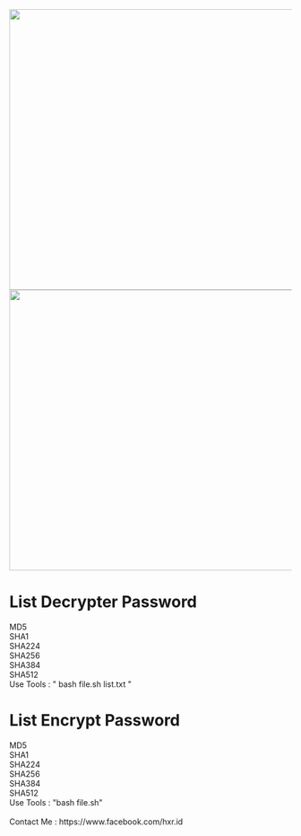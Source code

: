 <img src="https://raw.githubusercontent.com/nako48/Encrypt-Descrypt-Password/master/screenshot.png" height="500px" width="800px">
</br>
<img src="https://raw.githubusercontent.com/nako48/Encrypt-Descrypt-Password/master/2018-08-03-002636_1366x768_scrot.png" height="500px" width="800px">
</div>
</br>
<h1>List Decrypter Password</h1>
MD5</br>
SHA1</br>
SHA224</br>
SHA256</br>
SHA384</br>
SHA512</br> 
Use Tools : " bash file.sh list.txt "</br>
<h1>List Encrypt Password</h1>
MD5</br>
SHA1</br>
SHA224</br>
SHA256</br>
SHA384</br>
SHA512</br> 
Use Tools : "bash file.sh"</br>
</br>  
Contact  Me : https://www.facebook.com/hxr.id
